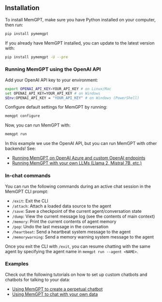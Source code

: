 ## Installation

To install MemGPT, make sure you have Python installed on your computer, then run:

```sh
pip install pymemgpt
```

If you already have MemGPT installed, you can update to the latest version with:

```sh
pip install pymemgpt -U --pre
```

### Running MemGPT using the OpenAI API

Add your OpenAI API key to your environment:

```sh
export OPENAI_API_KEY=YOUR_API_KEY # on Linux/Mac
set OPENAI_API_KEY=YOUR_API_KEY # on Windows
$Env:OPENAI_API_KEY = "YOUR_API_KEY" # on Windows (PowerShell)
```
Configure default settings for MemGPT by running:
```sh
memgpt configure
```
Now, you can run MemGPT with:
```sh
memgpt run
```

In this example we use the OpenAI API, but you can run MemGPT with other backends! See:

* [Running MemGPT on OpenAI Azure and custom OpenAI endpoints](endpoints.md)
* [Running MemGPT with your own LLMs (Llama 2, Mistral 7B, etc.)](local_llm.md)

### In-chat commands

You can run the following commands during an active chat session in the MemGPT CLI prompt:

* `/exit`: Exit the CLI
* `/attach`: Attach a loaded data source to the agent
* `/save`: Save a checkpoint of the current agent/conversation state
* `/dump`: View the current message log (see the contents of main context)
* `/memory`: Print the current contents of agent memory
* `/pop`: Undo the last message in the conversation
* `/heartbeat`: Send a heartbeat system message to the agent
* `/memorywarning`: Send a memory warning system message to the agent

Once you exit the CLI with `/exit`, you can resume chatting with the same agent by specifying the agent name in `memgpt run --agent <NAME>`.

### Examples

Check out the following tutorials on how to set up custom chatbots and chatbots for talking to your data:

* [Using MemGPT to create a perpetual chatbot](example_chat.md)
* [Using MemGPT to chat with your own data](example_data.md)
